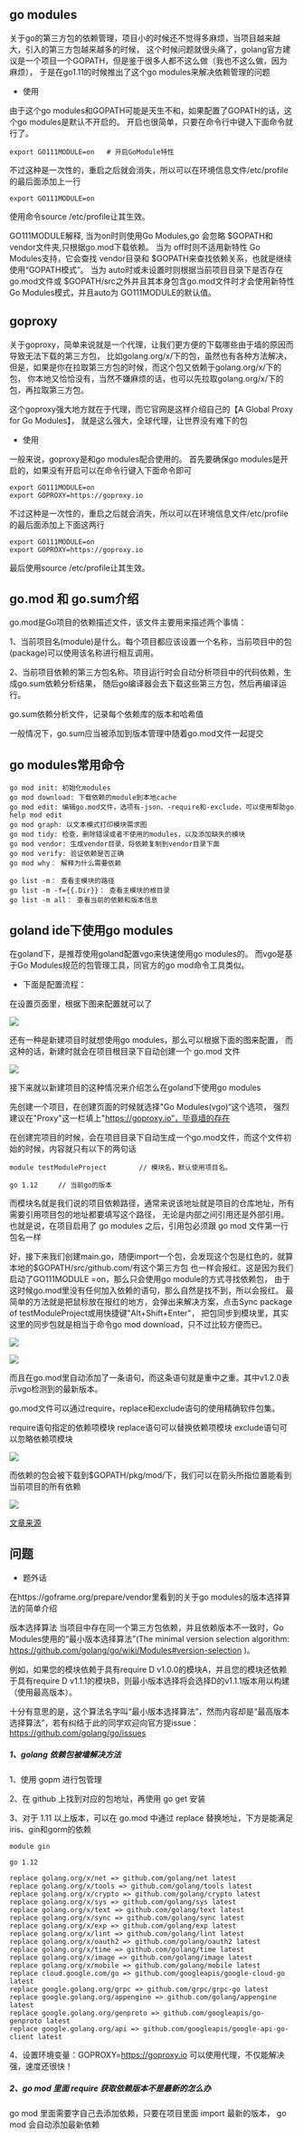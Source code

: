 
## go modules

关于go的第三方包的依赖管理，项目小的时候还不觉得多麻烦，当项目越来越大，引入的第三方包越来越多的时候，
这个时候问题就很头痛了，golang官方建议是一个项目一个GOPATH，但是鉴于很多人都不这么做（我也不这么做，因为麻烦），
于是在go1.11的时候推出了这个go modules来解决依赖管理的问题

- 使用

由于这个go modules和GOPATH可能是天生不和，如果配置了GOPATH的话，这个go modules是默认不开启的。
开启也很简单，只要在命令行中键入下面命令就行了。

    export GO111MODULE=on	# 开启GoModule特性

不过这种是一次性的，重启之后就会消失，所以可以在环境信息文件/etc/profile的最后面添加上一行

    export GO111MODULE=on

使用命令source /etc/profile让其生效。


GO111MODULE解释, 当为on时则使用Go Modules,go 会忽略 $GOPATH和 vendor文件夹,只根据go.mod下载依赖。
当为 off时则不适用新特性 Go Modules支持，它会查找 vendor目录和 $GOPATH来查找依赖关系，也就是继续使用“GOPATH模式”。
当为 auto时或未设置时则根据当前项目目录下是否存在 go.mod文件或 $GOPATH/src之外并且其本身包含go.mod文件时才会使用新特性 
Go Modules模式，并且auto为 GO111MODULE的默认值。

## goproxy

关于goproxy，简单来说就是一个代理，让我们更方便的下载哪些由于墙的原因而导致无法下载的第三方包，
比如golang.org/x/下的包，虽然也有各种方法解决，但是，如果是你在拉取第三方包的时候，而这个包又依赖于golang.org/x/下的包，
你本地又恰恰没有，当然不嫌麻烦的话，也可以先拉取golang.org/x/下的包，再拉取第三方包。

这个goproxy强大地方就在于代理，而它官网是这样介绍自己的【A Global Proxy for Go Modules】，
就是这么强大，全球代理，让世界没有难下的包


- 使用

一般来说，goproxy是和go modules配合使用的。
首先要确保go modules是开启的，如果没有开启可以在命令行键入下面命令即可

    export GO111MODULE=on
    export GOPROXY=https://goproxy.io

不过这种是一次性的，重启之后就会消失，所以可以在环境信息文件/etc/profile的最后面添加上下面这两行

    export GO111MODULE=on
    export GOPROXY=https://goproxy.io

最后使用source /etc/profile让其生效。

## go.mod 和 go.sum介绍

go.mod是Go项目的依赖描述文件，该文件主要用来描述两个事情：

1、当前项目名(module)是什么。每个项目都应该设置一个名称，当前项目中的包(package)可以使用该名称进行相互调用。

2、当前项目依赖的第三方包名称。项目运行时会自动分析项目中的代码依赖，生成go.sum依赖分析结果，
随后go编译器会去下载这些第三方包，然后再编译运行。

go.sum依赖分析文件，记录每个依赖库的版本和哈希值

一般情况下，go.sum应当被添加到版本管理中随着go.mod文件一起提交

## go modules常用命令

    go mod init: 初始化modules
    go mod download: 下载依赖的module到本地cache
    go mod edit: 编辑go.mod文件，选项有-json、-require和-exclude，可以使用帮助go help mod edit
    go mod graph: 以文本模式打印模块需求图
    go mod tidy: 检查，删除错误或者不使用的modules，以及添加缺失的模块
    go mod vendor: 生成vendor目录，将依赖复制到vendor目录下面
    go mod verify: 验证依赖是否正确
    go mod why： 解释为什么需要依赖

    go list -m： 查看主模块的路径
    go list -m -f={{.Dir}}： 查看主模块的根目录
    go list -m all： 查看当前的依赖和版本信息
    
    
## goland ide下使用go modules    

在goland下，是推荐使用goland配置vgo来快速使用go modules的。
而vgo是基于Go Modules规范的包管理工具，同官方的go mod命令工具类似。

- 下面是配置流程：

在设置页面里，根据下图来配置就可以了

![](./images/goland-module-1.png)

还有一种是新建项目时就想使用go modules，那么可以根据下面的图来配置，
而这种的话，新建时就会在项目根目录下自动创建一个 go.mod 文件

![](./images/goland-module-2.png)

接下来就以新建项目的这种情况来介绍怎么在goland下使用go modules

先创建一个项目，在创建页面的时候就选择"Go Modules(vgo)“这个选项，
强烈建议在"Proxy"这一栏填上"https://goproxy.io”，毕竟墙的存在

在创建完项目的时候，会在项目目录下自动生成一个go.mod文件，而这个文件初始的时候，内容就只有以下的两句话

    module testModuleProject		// 模块名，默认使用项目名。

    go 1.12		// 当前go的版本	

而模块名就是我们说的项目依赖路径，通常来说该地址就是项目的仓库地址，所有需要引用项目包的地址都要填写这个路径，
无论是内部之间引用还是外部引用。也就是说，在项目启用了 go modules 之后，引用包必须跟 go mod 文件第一行包名一样

好，接下来我们创建main.go，随便import一个包，会发现这个包是红色的，就算本地的$GOPATH/src/github.com/有这个第三方包
也一样会报红。这是因为我们启动了GO111MODULE =on，那么只会使用go module的方式寻找依赖包，
由于这时候go.mod里没有任何加入依赖的语句，那么自然是找不到，所以会报红。
最简单的方法就是把鼠标放在报红的地方，会弹出来解决方案，点击Sync package of testModuleProject或用快捷键"Alt+Shift+Enter"，
把包同步到模块里，其实这里的同步包就是相当于命令go mod download，只不过比较方便而已。

![](./images/goland-module-3.png)

![](./images/goland-module-4.png)

而且在go.mod里自动添加了一条语句，而这条语句就是重中之重。其中v1.2.0表示vgo检测到的最新版本。

go.mod文件可以通过require，replace和exclude语句的使用精确软件包集。

require语句指定的依赖项模块
replace语句可以替换依赖项模块
exclude语句可以忽略依赖项模块

![](./images/goland-module-5.png)

而依赖的包会被下载到$GOPATH/pkg/mod/下，我们可以在箭头所指位置能看到当前项目的所有依赖

![](./images/goland-module-6.png)

[文章来源](https://blog.csdn.net/qq_42403866/article/details/93654421)

## 问题

- 题外话

在https://goframe.org/prepare/vendor里看到的关于go modules的版本选择算法的简单介绍

版本选择算法
当项目中存在同一个第三方包依赖，并且依赖版本不一致时，Go Modules使用的“最小版本选择算法”(The minimal version selection algorithm: https://github.com/golang/go/wiki/Modules#version-selection )。

例如，如果您的模块依赖于具有require D v1.0.0的模块A，并且您的模块还依赖于具有require D v1.1.1的模块B，则最小版本选择将会选择D的v1.1.1版本用以构建（使用最高版本）。

十分有意思的是，这个算法名字叫“最小版本选择算法”，然而内容却是“最高版本选择算法”，若有纠结于此的同学欢迎向官方提issue：https://github.com/golang/go/issues


##### 1、golang 依赖包被墙解决方法

1、使用 gopm 进行包管理

2、在 github 上找到对应的包地址，再使用 go get 安装

3、对于 1.11 以上版本，可以在 go.mod 中通过 replace 替换地址，下方是能满足iris、gin和gorm的依赖

    module gin

    go 1.12

    replace golang.org/x/net => github.com/golang/net latest
    replace golang.org/x/tools => github.com/golang/tools latest
    replace golang.org/x/crypto => github.com/golang/crypto latest
    replace golang.org/x/sys => github.com/golang/sys latest
    replace golang.org/x/text => github.com/golang/text latest
    replace golang.org/x/sync => github.com/golang/sync latest
    replace golang.org/x/exp => github.com/golang/exp latest
    replace golang.org/x/lint => github.com/golang/lint latest
    replace golang.org/x/oauth2 => github.com/golang/oauth2 latest
    replace golang.org/x/time => github.com/golang/time latest
    replace golang.org/x/image => github.com/golang/image latest
    replace golang.org/x/mobile => github.com/golang/mobile latest
    replace cloud.google.com/go => github.com/googleapis/google-cloud-go latest
    replace google.golang.org/grpc => github.com/grpc/grpc-go latest
    replace google.golang.org/appengine => github.com/golang/appengine latest
    replace google.golang.org/genproto => github.com/googleapis/go-genproto latest
    replace google.golang.org/api => github.com/googleapis/google-api-go-client latest
    
4、设置环境变量：GOPROXY=https://goproxy.io 可以使用代理，不仅能解决强，速度还很快！

##### 2、go mod 里面 require 获取依赖版本不是最新的怎么办

go mod 里面需要字自己去添加依赖，只要在项目里面 import 最新的版本， go mod 会自动添加最新依赖



